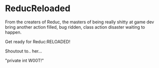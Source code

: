 # ReducReloaded

From the creaters of Reduc, the masters of being really shitty at game dev bring another 
action filled, bug ridden, class action disaster waiting to happen. 

Get ready for Reduc:RELOADED!

Shoutout to.. her...

"private int W00T!"

